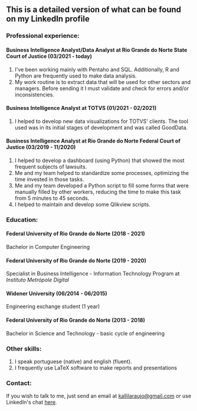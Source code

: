 ## This is a detailed version of what can be found on my LinkedIn profile

### Professional experience:

#### Business Intelligence Analyst/Data Analyst at Rio Grande do Norte State Court of Justice (03/2021 - today)

1. I've been working mainly with Pentaho and SQL. Additionally, R and Python are frequently used to make data analysis.
2. My work routine is to extract data that will be used for other sectors and managers. Before sending it I must validate and check for errors and/or inconsistencies.

#### Business Intelligence Analyst at TOTVS (01/2021 - 02/2021)

1. I helped to develop new data visualizations for TOTVS' clients. The tool used was in its initial stages of development and was called GoodData.

#### Business Intelligence Analyst at Rio Grande do Norte Federal Court of Justice (03/2019 - 11/2020)

1. I helped to develop a dashboard (using Python) that showed the most frequent subjects of lawsuits.
2. Me and my team helped to standardize some processes, optimizing the time invested in those tasks.
3. Me and my team developed a Python script to fill some forms that were manually filled by other workers, reducing the time to make this task from 5 minutes to 45 seconds.
4. I helped to maintain and develop some Qlikview scripts.

### Education:

#### Federal University of Rio Grande do Norte (2018 - 2021)
Bachelor in Computer Engineering

#### Federal University of Rio Grande do Norte (2019 - 2020)
Specialist in Business Intelligence - Information Technology Program at *Instituto Metrópole Digital*

#### Widener University (06/2014 - 06/2015)
Engineering exchange student (1 year)

#### Federal University of Rio Grande do Norte (2013 - 2018)
Bachelor in Science and Technology - basic cycle of engineering

### Other skills:

1. I speak portuguese (native) and english (fluent).
2. I frequently use LaTeX software to make reports and presentations

### Contact:

If you wish to talk to me, just send an email at <kallilaraujo@gmail.com> or use LinkedIn's chat [here](https://www.linkedin.com/in/kallil-d-379125150/).
